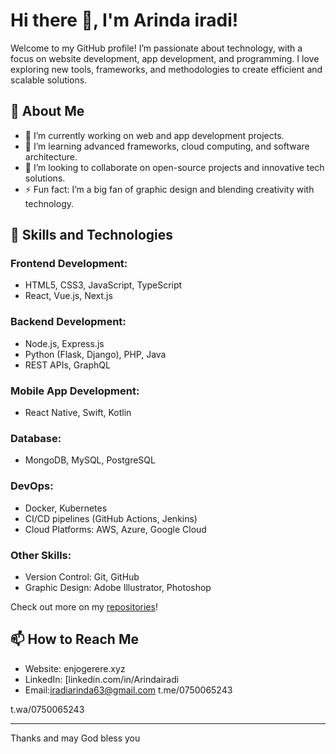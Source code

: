 # Hi there 👋, I'm Arinda iradi!

Welcome to my GitHub profile! I’m passionate about technology, with a focus on website development, app development, and programming. I love exploring new tools, frameworks, and methodologies to create efficient and scalable solutions.

## 🚀 About Me

- 🔭 I’m currently working on web and app development projects.
- 🌱 I’m learning advanced frameworks, cloud computing, and software architecture.
- 👯 I’m looking to collaborate on open-source projects and innovative tech solutions.
- ⚡ Fun fact: I’m a big fan of graphic design and blending creativity with technology.

## 💼 Skills and Technologies

### Frontend Development:
- HTML5, CSS3, JavaScript, TypeScript
- React, Vue.js, Next.js

### Backend Development:
- Node.js, Express.js
- Python (Flask, Django), PHP, Java
- REST APIs, GraphQL

### Mobile App Development:
- React Native, Swift, Kotlin

### Database:
- MongoDB, MySQL, PostgreSQL

### DevOps:
- Docker, Kubernetes
- CI/CD pipelines (GitHub Actions, Jenkins)
- Cloud Platforms: AWS, Azure, Google Cloud

### Other Skills:
- Version Control: Git, GitHub
- Graphic Design: Adobe Illustrator, Photoshop



Check out more on my [repositories](https://github.com/Arindairadi?tab=repositories)!

## 📫 How to Reach Me

- Website: enjogerere.xyz
- LinkedIn: [linkedin.com/in/Arindairadi
- Email:iradiarinda63@gmail.com
t.me/0750065243

t.wa/0750065243

---

Thanks and may God bless you